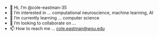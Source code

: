 - 👋 Hi, I’m @cole-eastman-35
- 👀 I’m interested in ... computational neuroscience, machine learning, AI
- 🌱 I’m currently learning ... computer science
- 💞️ I’m looking to collaborate on ...
- 📫 How to reach me ... cole.eastman@wsu.edu

<!---
cole-eastman-35/cole-eastman-35 is a ✨ special ✨ repository because its `README.md` (this file) appears on your GitHub profile.
You can click the Preview link to take a look at your changes.
--->
